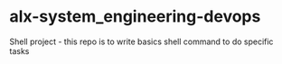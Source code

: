 # alx-system_engineering-devops
Shell project - this repo is to write basics shell command to do specific tasks
